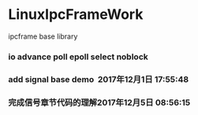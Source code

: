 # LinuxIpcFrameWork
ipcframe base library    


### io advance poll epoll select noblock


### add signal base demo  2017年12月1日 17:55:48


### 完成信号章节代码的理解2017年12月5日 08:56:15  